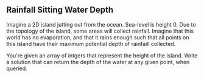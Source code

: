 Rainfall Sitting Water Depth
---

Imagine a 2D island jutting out from the ocean. Sea-level is height 0.
Due to the topology of the island, some areas will collect rainfall.
Imagine that this world has no evaporation, and that it rains enough
such that all points on this island have their maximum potential depth
of rainfaill collected.

You're given an array of intgers that represent the height of the island.
Write a solution that can return the depth of the water at any given point,
when queried.

